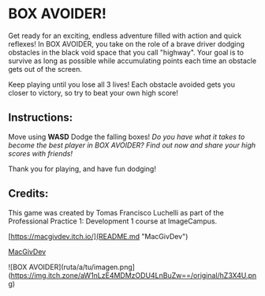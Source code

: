 # BOX AVOIDER!
Get ready for an exciting, endless adventure filled with action and quick reflexes! In BOX AVOIDER, you take on the role of a brave driver dodging obstacles in the black void space that you call "highway". Your goal is to survive as long as possible while accumulating points each time an obstacle gets out of the screen.

Keep playing until you lose all 3 lives! Each obstacle avoided gets you closer to victory, so try to beat your own high score!

## Instructions:
Move using __WASD__
Dodge the falling boxes!
_Do you have what it takes to become the best player in BOX AVOIDER? Find out now and share your high scores with friends!_

Thank you for playing, and have fun dodging!

## Credits:
This game was created by Tomas Francisco Luchelli as part of the Professional Practice 1: Development 1 course at ImageCampus.

[https://macgivdev.itch.io/](README.md "MacGivDev")

[MacGivDev](https://macgivdev.itch.io/)

![BOX AVOIDER](ruta/a/tu/imagen.png](https://img.itch.zone/aW1nLzE4MDMzODU4LnBuZw==/original/hZ3X4U.png)
